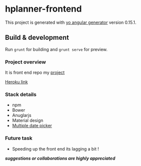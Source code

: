 # hplanner-frontend

This project is generated with [yo angular generator](https://github.com/yeoman/generator-angular)
version 0.15.1.

## Build & development

Run `grunt` for building and `grunt serve` for preview.



### Project overview 

It is front end repo my [project](https://github.com/docodon/holiday_advisor)

[Heroku link](https://secure-atoll-63871.herokuapp.com)

###  Stack details 
	
* npm
* Bower 
* Anuglarjs
* Material design
* [Multiple date picker](https://github.com/arca-computing/MultipleDatePicker)  


### Future task  
    
* Speeding up the front end its lagging a bit ! 


_**suggestions or collaborations are highly appreciated**_


